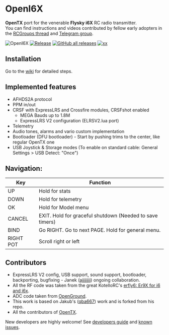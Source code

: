 # OpenI6X

**OpenTX** port for the venerable **Flysky i6X** RC radio transmitter.<br>
You can find instructions and videos contributed by fellow early adopters in the [RCGroups thread](https://www.rcgroups.com/forums/showthread.php?3916435-FlySky-I6X-port-of-OpenTX) and [Telegram group](https://t.me/otx_flysky_i6x).

![OpenI6X](https://circleci.com/gh/OpenI6X/opentx.svg?style=shield)
[![Release](https://img.shields.io/github/v/release/OpenI6X/opentx?include_prereleases)](https://github.com/OpenI6X/opentx/releases)
[![GitHub all releases](https://img.shields.io/github/downloads/OpenI6X/opentx/total)](https://github.com/OpenI6X/opentx/releases)
[![xx](https://img.shields.io/badge/telegram-group-blue)](https://t.me/otx_flysky_i6x)

## Installation

Go to the [wiki](https://github.com/OpenI6X/opentx/wiki) for detailed steps.

## Implemented features 

* AFHDS2A protocol
* PPM in/out
* CRSF with ExpressLRS and Crossfire modules, CRSFshot enabled
  * MEGA Bauds up to 1.8M
  * ExpressLRS V2 configuration (ELRSV2.lua port)
* Telemetry
* Audio tones, alarms and vario custom implementation
* Bootloader (DFU bootloader) - Start by pushing trims to the center, like regular OpenTX one
* USB Joystick & Storage modes (To enable on standard cable: General Settings > USB Detect: "Once")

## Navigation:

| Key | Function |
| --- | --- |
| UP     | Hold for stats |                              
| DOWN   | Hold for telemetry |                                  
| OK     | Hold for Model menu |
| CANCEL | EXIT. Hold for graceful shutdown (Needed to save timers) |                      
| BIND   | Go RIGHT. Go to next PAGE. Hold for general menu. |
| RIGHT POT | Scroll right or left |

## Contributors

* ExpressLRS V2 config, USB support, sound support, bootloader, backporting, bugfixing - Janek ([ajjjjjjjj](https://github.com/ajjjjjjjj)) ongoing collaboration.
* All the RF code was taken from the great KotelloRC's [erfly6: Er9X for i6 and i6x](https://bitbucket.org/KotelloRC/erfly6/src/master/).
* ADC code taken from [OpenGround](https://github.com/fishpepper/OpenGround).
* This work is based on Jakub's ([qba667](https://github.com/qba667)) work and is forked from his repo.
* All the contributors of [OpenTX](https://github.com/opentx/opentx/). 

New developers are highly welcome! See [developers guide](https://github.com/OpenI6X/opentx/wiki/Contribute) and [known issues](https://github.com/OpenI6X/opentx/issues).
